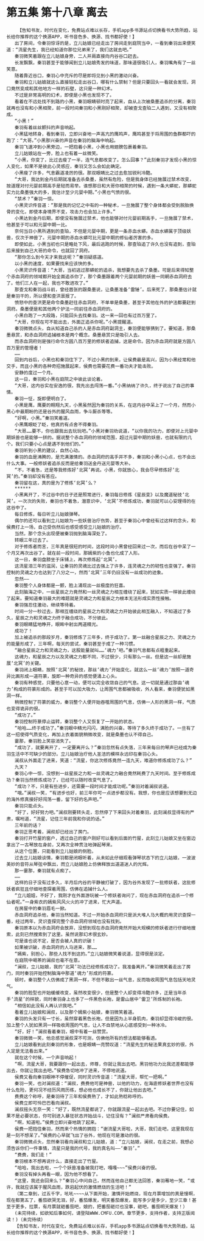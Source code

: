 # 第五集 第十八章 离去
        【告知书友，时代在变化，免费站点难以长存，手机app多书源站点切换看书大势所趋，站长给你推荐的这个换源APP，听书音色多、换源、找书都好使！】
       出了房间，令秦羽惊讶的是，立儿姑娘已经走出了房间走到庭院当中，一看到秦羽出来便笑道：“流星先生，我已经知道你那位兄弟来了，我们这就去吧。”
       秦羽微笑着跟在立儿姑娘身旁，二人并肩直接向内谷谷口赶去。
       长发飘飘，秦羽甚至于能够闻到立儿姑娘秀发的味道，那味道很吸引人，秦羽嘴角有了一丝笑意。
       随着靠近谷口，秦羽心中充斥的尽是即将见到小黑的激动兴奋。
       秦羽和立儿姑娘就这么直接轻松走出谷口，哪有什么禁制？但是只要回头一看就会发现，洞口竟然变成和其他地方一样的石壁，这只是一种幻术。
       不过是非常高明的幻术，即使是小黑也发现不了。
       看着在不远处找不到路的小黑，秦羽眼睛顿时亮了起来，自从上次被桑墨追杀的分离，秦羽就再也没有和小黑相聚，前一段时间秦羽和小黑刚好相聚，却被查戈查珀二人遇到，又没有相聚成。
       “小黑！”
       秦羽有着丝丝颤抖的声音响起。
       小黑猛地转身，看到秦羽，立即兴奋地一声高亢的鹰鸣声，鹰鸣甚至于将周围的鱼群都吓的跑了：“大哥。”小黑那兴奋的声音在秦羽的脑海中响起。
       秦羽飞速冲到小黑旁边，一把抱着小黑，小黑也用翅膀包裹着秦羽。
       立儿姑娘站在一旁，脸上也有着一丝微笑。
       “小黑，你变了，比过去瘦了一半，连气息都改变了。怎么回事？”此刻秦羽才发现小黑的惊人变化，如果不是彼此心灵感应，秦羽又怎么会如此确定。
       小黑瘦了许多，气息霸道凌厉的很。那双眼睛比之过去愈加锐利冷酷。
       “大哥，我达到金丹后期就准备去杀桑墨，虽然有危险，但是我身体已经施展过禁术改变，按道理对付元婴前期高手是轻而易举。谁想那日和大哥你相聚的时候，遇到一条大蟒蛇，那蟒蛇实力比桑墨强大的多，我估计至少元婴中期。”小黑也气愤的很。
       “禁术？”秦羽一惊。
       小黑灵识传音道：“那是我的记忆之中有的一种秘术，一旦施展了整个身体都会受到脱胎换骨的变化，即使本身境界不变，攻击力也会加上许多。”
       小黑达到金丹后期，即使没有施展过禁术，他也能够对付元婴前期高手，一旦施展了禁术，他甚至于可以和元婴中期一比。
       奈何当日小黑所遇到的查珀，不但是元婴中期，更是一条赤血水蟒。赤血水蟒属于顶级妖兽，仅次于神兽了。元婴中期的赤血水蟒可比元婴中期的修仙者厉害的多。
       即使如此，小黑当初也只是略处下风，最后逃跑的时候，那查珀追了许久也没有追到，查珀后来接到自己大哥的命令，也就回了洞府。
       “那你怎么到今天才来我这呢？”秦羽疑惑道。
       以小黑的速度，如果要找来应该快的多。
       小黑灵识传音道：“大哥，当初逃过那蟒蛇的追杀，我想要先去杀了桑墨。可是后来得知整个赤血洞府的领域都开始全面追杀你了，那个桑墨跟着两个元婴前期的妖兽一同朝赤血洞府去了。他们三人在一起，我也不敢进攻了。”
       那查戈和秦羽战斗前，曾经嚣张的跟桑墨说，让桑墨准备‘雷锤’。后来死了，那桑墨估计就是秦羽干的，所以便和查洪禀报了。
       愤怒中的查洪更是命令桑墨赶往赤血洞府，不单单是桑墨，甚至于其他在外的护法都要赶到洞府。桑墨便是和其他两个护法一同前往赤血洞府的。
       小黑白跑了一大段路，只能回头去找秦羽。这一来一回也有过百万里了。
       “大哥，你现在可不能出去，外面正追杀你呢。”小黑提醒道。
       秦羽微微点头，自从知道自己杀的人是赤血洞府副洞主，秦羽便能够猜到了。要知道，那桑墨悬赏，和赤血洞府追捕根本是两个概念。桑墨悬赏只是吸引人去。
       而赤血洞府则是强行命令方圆八百万里的修妖者追捕，这是命令。因为赤血洞府就是方圆八百万里的管理者！
       ……
       回到内谷后，小黑也和秦羽住下了，不过小黑的到来，让侯费最是高兴，因为小黑经常和他交手，而且小黑的各种奇招施展起来，侯费也需要花费一番功夫才能击败。
       安静的度过一个月。
       这一日，秦羽和小黑在庭院之中彼此谈论着。
       “大哥，这内谷实在安逸的很，我先出去闯荡一番。”小黑纳纳了许久，终于说出了自己的事情。
       秦羽一怔，旋即便明白了。
       小黑是鹰，鹰要的翱翔九天，小黑虽然因为秦羽的关系，在这内谷中呆上了一个月，然而小黑心中最期盼的还是谷外的腥风血雨，争斗厮杀等等。
       “好啊，小黑。”秦羽笑着道。
       小黑鹰眼眨了眨，他真的有点舍不得秦羽。
       “大哥……要不，你也跟我出去玩玩吧。”小黑对秦羽劝说道，“以你我的功力，即使对上元婴中期妖兽也是能够一拼的。据说整个赤血洞府的领域范围，超过元婴中期的妖兽，也就有限的几个。我们只要小心点是遇不到他们的。”
       秦羽听到小黑的建议，自然心动。
       秦羽的血是沸腾的，是充满激情的。赤血洞府的高手并不多，秦羽和小黑小心点，也不会出什么大事。一般修妖者追杀反而是给秦羽送金丹送元婴等大补。
       “不，不着急，还是等我修炼好‘北冥’再说。小黑，你就放心，我会尽早修炼好‘北冥’的。”秦羽却没有答应。
       秦羽留在这，真的是为了修炼‘北冥’么？
       ******
       小黑离开了，不过谷中的日子还是照常进行，秦羽每日修炼《星辰变》以及魔道秘技‘北冥’。一次次的失败，秦羽也不着急，潜意识中，‘北冥’不修炼成功，秦羽就可以心安理得的在这谷中了。
       每日修炼，每日听立儿姑娘弹琴。
       偶尔的还可以看到立儿姑娘为一些妖兽治疗伤势，甚至于秦羽心中曾经有过这样的念头，和侯费打上一场，自己受伤然后也感受感受立儿姑娘的治疗。
       当然，那个念头出现便被秦羽抛到脑海深处了。
       转眼三年过去了。
       对于修炼者而言，三年真是很短的时间，这段时间小黑曾经回来过一次，而后在谷中呆了一个月又再次出谷了。就在前一段时间，那嫣紫的小鱼也化成了人形。
       这一日，秦羽盘膝坐于床铺上，再次修炼起‘北冥’。
       这流星泪三年的滋润，让秦羽的灵魂比过去强上了许多，连灵魂之力的韧性也变强了。秦羽控制的灵魂之力也达到了八分之一，然而‘北冥’三年仍旧没有一丝成功的迹象。
       忽然——
       秦羽整个人身体都是一颤，脸上涌现出一丝极度的狂喜。
       此刻脑海之中，一丝星辰之力竟然和一丝灵魂之力相互缠绕了起来，犹如实质一样彼此缠绕了起来。要知道秦羽最大的难题就是灵魂之力和星辰之力根本无法形成实质性接触。
       秦羽强忍住激动，继续等待着。
       时间一分一秒过去，那相互缠绕的星辰之力和灵魂之力开始彼此相互融入，不知道过了多久，星辰之力和灵魂之力终于融合成功，不分彼此。
       秦羽眼睛猛地睁开，眼眸中射出两道精光。
       成功了！
       加上被追杀的那段岁月，秦羽修炼了三年多，终于成功了。第一丝融合星辰之力、灵魂之力的能量形成了，三年啊，每天的尝试，秦羽甚至于成了一种习惯。
       “融合星辰之力和灵魂之力，这股能量就叫……‘魂力’吧。”秦羽气息都有点粗重起来。
       这魂力，和星辰之力以及灵魂之力都不同，不过很少，只有那么一丝。但是这一丝却是施展‘北冥’的关键。
       秦羽闭上眼睛，按照‘北冥’的秘技，那丝‘魂力’开始变化，就这么一丝‘魂力’按照一道奇异比画形成一道符篆，旋即一种奇异的感觉便涌上心头。
       秦羽有种感觉，只要他心意一动，便可以完全收敛自己的气息。这一切就是通过那由‘魂力’构成的符篆形成的。甚至于可以加大吸力，让周围气息都被吸收，外人看来，秦羽便犹如黑洞一样。
       稍微控制了符篆的威力，秦羽整个人便开始吞噬周围的气息，仿佛一人形的黑洞一样，气质也变得诡异的很。
       “成功了。”
       秦羽控制符篆停止运转，秦羽整个人又恢复了一开始的状态。
       “哈哈……终于成功了。”秦羽眼中精光闪闪，满脸的兴奋。等待了多久终于成功了。一旦有了这一招使得气质变化，再加上衣着面貌稍微改变，就是桑墨也认不得自己。
       霎那，秦羽脸上笑容消失了。
       “成功了，就要离开了，一定要离开么？”秦羽忽然有点失落，三年来每日的琴声已经成为秦羽生活中不可缺少的部分。立儿姑娘治疗他人圣洁的模样永远印在秦羽心头。
       澜叔从外面走了进来，笑道：“流星，你这次修炼竟然一连九天，难道你修炼成功了么？”
       九天？
       秦羽心中一惊，没想到一丝星辰之力和一丝灵魂之力融合竟然耗费了九天时间。至于修炼成功？秦羽当然修炼成功了，已经可以随时改变气息了。
       “成功？不，只是有些进步，还需要一段时间才能成功呢。”秦羽对着澜叔说道。
       “哦。”澜叔一笑，“有进步也好，前三年你可一点进步都没有。我想，你也是应该想要到无边的海外修真接好好闯荡一番，留下好的名声吧。”
       秦羽只能点头。
       “好了，好好努力吧。”澜叔刚要转头走，忽然停了下来回头对着秦羽，此刻澜叔显得有的严肃，嘱咐道，“流星，记住三年前我和你说的话。”
       三年前的话？
       秦羽正思考着，澜叔却已经出了房门。
       秦羽打开竹屋的窗户，透过自己的窗户刚好可以看到后面的竹屋，此刻立儿姑娘又坐在窗边拿出了一古琴放在身前，又再次全神贯注地弹起琴来。
       从这个位置，只能看到立儿姑娘的侧脸。
       过去立儿姑娘谈情，秦羽都是闭眼听着，从未如此仔细观看弹琴状态下的立儿姑娘，一波波美妙的音符从琴弦中飘出，而立儿姑娘脸上仿佛释放出道道迷人的光辉。
       那一霎那，秦羽就有点痴了。
       ……
       这样的日子没有过多久，半月后内谷的平静被打破了，因为谷外发现了一批修妖者，这批修妖者疯狂且仔细地查探着周围，仿佛在追捕什么人。
       “立儿姐姐，不好了，我刚才在外面游玩被一个修妖者询问了，现在赤血洞府在追杀一个修仙者呢。”一身紫衣的嫣紫风风火火的冲了进来，忙大声道。
       在房屋中的秦羽眉毛一掀。
       赤血洞府追杀他，秦羽当然知道。不过一开始赤血洞府只是派大堆人马大概的用灵识查探一番，经过两年，灵识查探完整个赤血洞府领域也没有找到。
       秦羽原本以为赤血洞府会放弃，没想到现在赤血洞府竟然开始大规模的修妖者进行仔细地搜索，此刻已然搜索到了这里。虽然说那幻术很玄妙。
       可是谁也说不定，是否会被人真的识破！
       如果被识破，赤血洞府的人马进来，那……
       “嫣紫，别担心，那些人找不到这的。”立儿姑娘微笑着说道，显得很是淡定。
       在庭院中喝茶的澜叔也毫不在意。
       “澜叔，立儿姑娘，我的‘北冥’功法已经修炼成功了。我准备离开。”秦羽微笑着走出了房门，同时秦羽开始控制脑海中那道‘魂力’形成的符篆。
       顿时，秦羽整个人仿佛成了黑洞一样，不但不散出一丝气息，反而吸收周围气息包括天地灵气。
       秦羽的脸型也开始缓缓改变，虽然改变很少，但是整个人却变得冷酷许多，正是当年杀手‘流星’的样貌，同时秦羽身上也多了一件黑色长袍，是雷山居中‘雷卫’所炼制的长袍。
       “相信如此没有人再认识我吧。”
       看着立儿姑娘和澜叔，以及那个嫣紫小姑娘，秦羽微笑着道。
       秦羽的头发只有一寸长，虽然穿着黑色长袍，但是因为上半身肌肉，秦羽却显得冷峻的很。加上整个人犹如黑洞一样吸收周围的气息，让人不自禁地从心底感受到一种冰冷。
       “好，好！”澜叔看着秦羽，眼中有着一丝赞赏。
       秦羽微微一笑，他总感觉澜叔深不可测，仿佛他所有的想法都能够看透。
       立儿姑娘看到此刻秦羽的形象，也是眼睛一亮赞叹道：“流星先生的秘法果真玄妙的很，外人定是无法看出来。”
       就在这个时候，一个声音响起！
       “啊，流星大哥，我要跟你一起出去，师尊，你就让我出去吧。黑羽他功力比我还差都能够出去，你就让我出去吧。”侯费急切地冲了进来，不停地说道。
       侯费又看向秦羽眼神不停催促，同时灵识传音道：“流星大哥，帮忙一把啊。”
       秦羽一笑，也对澜叔道：“澜叔，费费他可是神兽，以他的功力，在海底修妖者世界也没有什么危险，更何况不经历风雨历练，想必他也成长不了，你就让他出去吧。”
       费费这个称呼，是秦羽待了三年和侯费熟了，才如此熟稔称呼的。
       侯费立即可怜巴巴看向澜叔。
       澜叔摇头无奈一笑：“好了，既然流星都说了，你就跟流星一起出去吧。不过你要记住，如果不是必要状态，你可别进入暴狂状态开始战斗，记住没有？”澜叔严肃看向侯费。
       “啊，知道啦。”侯费立即兴奋地跳了起来。
       侯费一把抱住秦羽，然而来个热情的拥抱：“谢流星大哥啦，大哥，我们走吧，这里我现在是一刻不想呆了。”侯费的心早就飞出了谷外，他现在可是激动的很。
       秦羽微微点头，忽然秦羽看向澜叔和立儿姑娘，道：“立儿姑娘，澜叔，在走之前，我想必须告诉你们一件事情，流星只是我的代号，我的真名叫——‘秦羽’。”
       “费费，我们走！”
       秦羽根本不想再说什么，直接走出了竹屋。
       “哈哈，我出去啦，一个个妖兽准备被我打吧，嘎嘎~~~”侯费兴奋的很。
       秦羽没有掉头再看一眼，因为他不想看了。
       “这里，我还会回来么？”秦羽心中问自己，然而连他自己都无法回答，秦羽蓦地一笑，“或许，我就应该属于腥风血雨，跌宕起伏的激情燃烧的生活吧！”
       （第二章到，过五千字，吼吼~~~~从下面开始，激情开始燃烧，现在月票增加的真是慢啊，现在都第五了，番茄欲哭无泪，好，番茄爆发，明天番茄爆发，能写多少是多少，至少三章！甚至于更多，拉票，有月票就砸番茄吧，娘的，把番茄砸烂也没事，砸吧，番茄明天爆发！）
       (未完待续，如欲知后事如何，请登陆WWW.CMFU.COM，章节更多，支持作者，支持正版阅读！)（未完待续）
       【告知书友，时代在变化，免费站点难以长存，手机app多书源站点切换看书大势所趋，站长给你推荐的这个换源APP，听书音色多、换源、找书都好使！】